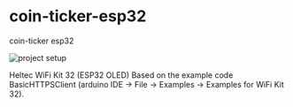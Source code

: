 # coin-ticker-esp32
coin-ticker esp32


![project setup](https://i.imgur.com/dfH95kv.jpg)

Heltec WiFi Kit 32 (ESP32 OLED)
Based on the example code BasicHTTPSClient (arduino IDE -> File -> Examples -> Examples for WiFi Kit 32).
